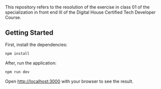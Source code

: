 This repository refers to the resolution of the exercise in class 01 of the specialization in front end III of the Digital House Certified Tech Developer Course.

## Getting Started

First, install the dependencies:

```bash
npm install
```

After, run the application:

```bash
npm run dev
```

Open [http://localhost:3000](http://localhost:3000) with your browser to see the result.

